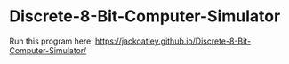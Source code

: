 # Discrete-8-Bit-Computer-Simulator

Run this program here: https://jackoatley.github.io/Discrete-8-Bit-Computer-Simulator/
